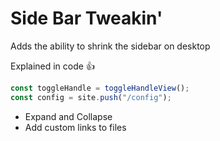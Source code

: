 # Side Bar Tweakin'

Adds the ability to shrink the sidebar on desktop

Explained in code 👍

```javascript
const toggleHandle = toggleHandleView();
const config = site.push("/config");
```

- Expand and Collapse
- Add custom links to files
